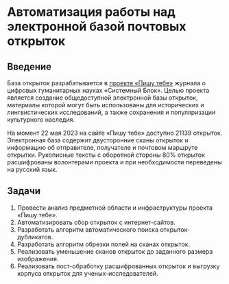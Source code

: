 # Автоматизация работы над электронной базой почтовых открыток

## Введение
База открыток разрабатывается в [проекте «Пишу тебе»](https://sysblok.ru/postcards) журнала о цифровых гуманитарных науках «Системный Блок». Целью проекта является создание общедоступной электронной базы открыток, материалы которой могут быть использованы для исторических и лингвистических исследований, а также сохранения и популяризации культурного наследия. 

На момент 22 мая 2023 на сайте «Пишу тебе» доступно 21139 открыток. Электронная база содержит двусторонние сканы открыток и информацию об отправителе, получателе и почтовом маршруте открытки. Рукописные тексты с оборотной стороны 80% открыток расшифрованы волонтерами проекта и при необходимости переведены на русский язык. 

## Задачи
1.	Провести анализ предметной области и инфраструктуры проекта «Пишу тебе».
2.	Автоматизировать сбор открыток с интернет-сайтов.
3.	Разработать алгоритм автоматического поиска открыток-дубликатов.
4.	Разработать алгоритм обрезки полей на сканах открыток.
5.	Реализовать уменьшение сканов открыток до заданного размера изображения.
6.	Реализовать пост-обработку расшифрованных открыток и выгрузку корпуса открыток для ученых-исследователей.
